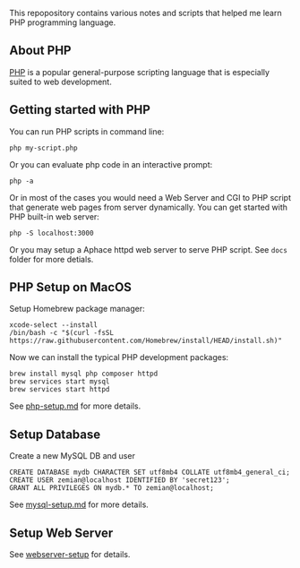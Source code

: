 This repopository contains various notes and scripts that helped me learn PHP
programming language.

## About PHP

[PHP](https://www.php.net/) is a popular general-purpose scripting language 
that is especially suited to web development.

## Getting started with PHP

You can run PHP scripts in command line:

	php my-script.php

Or you can evaluate php code in an interactive prompt:

	php -a

Or in most of the cases you would need a Web Server and CGI to PHP script that
generate web pages from server dynamically. You can get started with PHP 
built-in web server:

	php -S localhost:3000

Or you may setup a Aphace httpd web server to serve PHP script. See `docs`
folder for more detials.

## PHP Setup on MacOS

Setup Homebrew package manager:

```
xcode-select --install
/bin/bash -c "$(curl -fsSL https://raw.githubusercontent.com/Homebrew/install/HEAD/install.sh)"
```

Now we can install the typical PHP development packages:

```
brew install mysql php composer httpd
brew services start mysql
brew services start httpd
```

See [php-setup.md](docs/php-setup.md) for more details.

## Setup Database

Create a new MySQL DB and user

```
CREATE DATABASE mydb CHARACTER SET utf8mb4 COLLATE utf8mb4_general_ci;
CREATE USER zemian@localhost IDENTIFIED BY 'secret123';
GRANT ALL PRIVILEGES ON mydb.* TO zemian@localhost;
```

See [mysql-setup.md](docs/mysql-setup.md) for more details.

## Setup Web Server

See [webserver-setup](docs/webserver-setup.md) for details.

